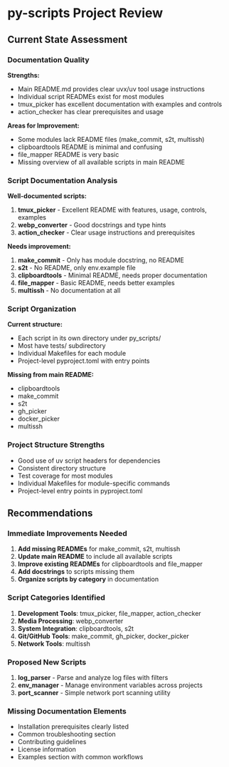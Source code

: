 # py-scripts Project Review

## Current State Assessment

### Documentation Quality
**Strengths:**
- Main README.md provides clear uvx/uv tool usage instructions
- Individual script READMEs exist for most modules
- tmux_picker has excellent documentation with examples and controls
- action_checker has clear prerequisites and usage

**Areas for Improvement:**
- Some modules lack README files (make_commit, s2t, multissh)
- clipboardtools README is minimal and confusing
- file_mapper README is very basic
- Missing overview of all available scripts in main README

### Script Documentation Analysis

**Well-documented scripts:**
1. **tmux_picker** - Excellent README with features, usage, controls, examples
2. **webp_converter** - Good docstrings and type hints
3. **action_checker** - Clear usage instructions and prerequisites

**Needs improvement:**
1. **make_commit** - Only has module docstring, no README
2. **s2t** - No README, only env.example file
3. **clipboardtools** - Minimal README, needs proper documentation
4. **file_mapper** - Basic README, needs better examples
5. **multissh** - No documentation at all

### Script Organization
**Current structure:**
- Each script in its own directory under py_scripts/
- Most have tests/ subdirectory
- Individual Makefiles for each module
- Project-level pyproject.toml with entry points

**Missing from main README:**
- clipboardtools
- make_commit
- s2t
- gh_picker
- docker_picker
- multissh

### Project Structure Strengths
- Good use of uv script headers for dependencies
- Consistent directory structure
- Test coverage for most modules
- Individual Makefiles for module-specific commands
- Project-level entry points in pyproject.toml

## Recommendations

### Immediate Improvements Needed
1. **Add missing READMEs** for make_commit, s2t, multissh
2. **Update main README** to include all available scripts
3. **Improve existing READMEs** for clipboardtools and file_mapper
4. **Add docstrings** to scripts missing them
5. **Organize scripts by category** in documentation

### Script Categories Identified
1. **Development Tools**: tmux_picker, file_mapper, action_checker
2. **Media Processing**: webp_converter
3. **System Integration**: clipboardtools, s2t
4. **Git/GitHub Tools**: make_commit, gh_picker, docker_picker
5. **Network Tools**: multissh

### Proposed New Scripts
1. **log_parser** - Parse and analyze log files with filters
2. **env_manager** - Manage environment variables across projects
3. **port_scanner** - Simple network port scanning utility

### Missing Documentation Elements
- Installation prerequisites clearly listed
- Common troubleshooting section
- Contributing guidelines
- License information
- Examples section with common workflows